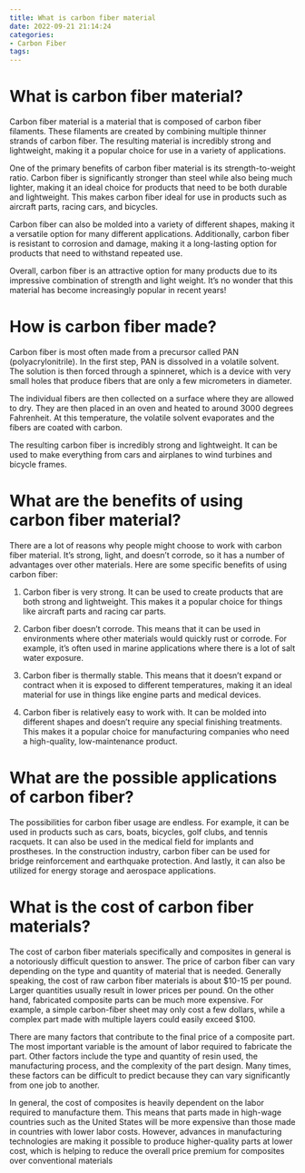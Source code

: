 ```yaml
---
title: What is carbon fiber material 
date: 2022-09-21 21:14:24
categories:
- Carbon Fiber
tags:
---
```



#  What is carbon fiber material? 

Carbon fiber material is a material that is composed of carbon fiber filaments. These filaments are created by combining multiple thinner strands of carbon fiber. The resulting material is incredibly strong and lightweight, making it a popular choice for use in a variety of applications. 

One of the primary benefits of carbon fiber material is its strength-to-weight ratio. Carbon fiber is significantly stronger than steel while also being much lighter, making it an ideal choice for products that need to be both durable and lightweight. This makes carbon fiber ideal for use in products such as aircraft parts, racing cars, and bicycles. 

Carbon fiber can also be molded into a variety of different shapes, making it a versatile option for many different applications. Additionally, carbon fiber is resistant to corrosion and damage, making it a long-lasting option for products that need to withstand repeated use. 

Overall, carbon fiber is an attractive option for many products due to its impressive combination of strength and light weight. It’s no wonder that this material has become increasingly popular in recent years!

#  How is carbon fiber made? 

Carbon fiber is most often made from a precursor called PAN (polyacrylonitrile). In the first step, PAN is dissolved in a volatile solvent. The solution is then forced through a spinneret, which is a device with very small holes that produce fibers that are only a few micrometers in diameter.

The individual fibers are then collected on a surface where they are allowed to dry. They are then placed in an oven and heated to around 3000 degrees Fahrenheit. At this temperature, the volatile solvent evaporates and the fibers are coated with carbon.

The resulting carbon fiber is incredibly strong and lightweight. It can be used to make everything from cars and airplanes to wind turbines and bicycle frames.

#  What are the benefits of using carbon fiber material? 

There are a lot of reasons why people might choose to work with carbon fiber material. It’s strong, light, and doesn’t corrode, so it has a number of advantages over other materials. Here are some specific benefits of using carbon fiber:

1. Carbon fiber is very strong. It can be used to create products that are both strong and lightweight. This makes it a popular choice for things like aircraft parts and racing car parts.

2. Carbon fiber doesn’t corrode. This means that it can be used in environments where other materials would quickly rust or corrode. For example, it’s often used in marine applications where there is a lot of salt water exposure.

3. Carbon fiber is thermally stable. This means that it doesn’t expand or contract when it is exposed to different temperatures, making it an ideal material for use in things like engine parts and medical devices.

4. Carbon fiber is relatively easy to work with. It can be molded into different shapes and doesn’t require any special finishing treatments. This makes it a popular choice for manufacturing companies who need a high-quality, low-maintenance product.

#  What are the possible applications of carbon fiber? 

The possibilities for carbon fiber usage are endless. For example, it can be used in products such as cars, boats, bicycles, golf clubs, and tennis racquets. It can also be used in the medical field for implants and prostheses. In the construction industry, carbon fiber can be used for bridge reinforcement and earthquake protection. And lastly, it can also be utilized for energy storage and aerospace applications.

#  What is the cost of carbon fiber materials?

The cost of carbon fiber materials specifically and composites in general is a notoriously difficult question to answer. The price of carbon fiber can vary depending on the type and quantity of material that is needed. Generally speaking, the cost of raw carbon fiber materials is about $10-15 per pound. Larger quantities usually result in lower prices per pound. On the other hand, fabricated composite parts can be much more expensive. For example, a simple carbon-fiber sheet may only cost a few dollars, while a complex part made with multiple layers could easily exceed $100.

There are many factors that contribute to the final price of a composite part. The most important variable is the amount of labor required to fabricate the part. Other factors include the type and quantity of resin used, the manufacturing process, and the complexity of the part design. Many times, these factors can be difficult to predict because they can vary significantly from one job to another.

In general, the cost of composites is heavily dependent on the labor required to manufacture them. This means that parts made in high-wage countries such as the United States will be more expensive than those made in countries with lower labor costs. However, advances in manufacturing technologies are making it possible to produce higher-quality parts at lower cost, which is helping to reduce the overall price premium for composites over conventional materials